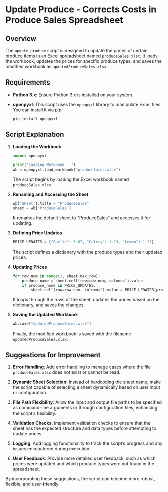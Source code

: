 # Update Produce - Corrects Costs in Produce Sales Spreadsheet

## Overview

The `update_produce` script is designed to update the prices of certain produce items in an Excel spreadsheet named `produceSales.xlsx`. It loads the workbook, updates the prices for specific produce types, and saves the modified workbook as `updatedProduceSales.xlsx`.

## Requirements

- **Python 3.x**: Ensure Python 3.x is installed on your system.
- **openpyxl**: This script uses the `openpyxl` library to manipulate Excel files. You can install it via pip:

  ```bash
  pip install openpyxl
  ```

## Script Explanation

1. **Loading the Workbook**

   ```python
   import openpyxl

   print('Loading Workbook...')
   wb = openpyxl.load_workbook("produceSales.xlsx")
   ```

   The script begins by loading the Excel workbook named `produceSales.xlsx`.

2. **Renaming and Accessing the Sheet**

   ```python
   wb['Sheet'].title = "ProduceSales" 
   sheet = wb['ProduceSales']
   ```

   It renames the default sheet to "ProduceSales" and accesses it for updating.

3. **Defining Price Updates**

   ```python
   PRICE_UPDATES = {"Garlic": 3.07, "Celery": 1.19, "Lemon": 1.27}
   ```

   The script defines a dictionary with the produce types and their updated prices.

4. **Updating Prices**

   ```python
   for row_num in range(2, sheet.max_row):
       produce_name = sheet.cell(row=row_num, column=1).value
       if produce_name in PRICE_UPDATES:
           sheet.cell(row=row_num, column=2).value = PRICE_UPDATES[produce_name]
   ```

   It loops through the rows of the sheet, updates the prices based on the dictionary, and saves the changes.

5. **Saving the Updated Workbook**

   ```python
   wb.save("updatedProduceSales.xlsx")
   ```

   Finally, the modified workbook is saved with the filename `updatedProduceSales.xlsx`.

## Suggestions for Improvement

1. **Error Handling**: Add error handling to manage cases where the file `produceSales.xlsx` does not exist or cannot be read.

2. **Dynamic Sheet Selection**: Instead of hardcoding the sheet name, make the script capable of selecting a sheet dynamically based on user input or configuration.

3. **File Path Flexibility**: Allow the input and output file paths to be specified as command-line arguments or through configuration files, enhancing the script’s flexibility.

4. **Validation Checks**: Implement validation checks to ensure that the sheet has the expected structure and data types before attempting to update prices.

5. **Logging**: Add logging functionality to track the script’s progress and any issues encountered during execution.

6. **User Feedback**: Provide more detailed user feedback, such as which prices were updated and which produce types were not found in the spreadsheet.

By incorporating these suggestions, the script can become more robust, flexible, and user-friendly.